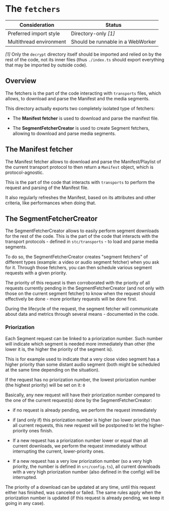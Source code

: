 # The `fetchers` ###############################################################

| Consideration           | Status                            |
|-------------------------|-----------------------------------|
| Preferred import style  | Directory-only _[1]_              |
| Multithread environment | Should be runnable in a WebWorker |

_[1]_ Only the `decrypt` directory itself should be imported and relied on by
the rest of the code, not its inner files (thus `./index.ts` should export
everything that may be imported by outside code).

## Overview ####################################################################

The fetchers is the part of the code interacting with `transports` files, which
allows, to download and parse the Manifest and the media segments.

This directory actually exports two completely isolated type of fetchers:

  - The __Manifest fetcher__ is used to download and parse the manifest file.

  - The __SegmentFetcherCreator__ is used to create Segment fetchers,
    allowing to download and parse media segments.



## The Manifest fetcher ########################################################

The Manifest fetcher allows to download and parse the Manifest/Playlist of the
current transport protocol to then return a `Manifest` object, which is
protocol-agnostic.

This is the part of the code that interacts with `transports` to perform the
request and parsing of the Manifest file.

It also regularly refreshes the Manifest, based on its attributes and other
criteria, like performances when doing that.



## The SegmentFetcherCreator ###################################################

The SegmentFetcherCreator allows to easily perform segment downloads for the
rest of the code.
This is the part of the code that interacts with the transport protocols -
defined in `stc/transports` - to load and parse media segments.

To do so, the SegmentFetcherCreator creates "segment fetchers" of different
types (example: a video or audio segment fetcher) when you ask for it.
Through those fetchers, you can then schedule various segment requests with a
given priority.

The priority of this request is then corroborated with the priority of all
requests currently pending in the SegmentFetcherCreator (and not only with
those on the current segment fetcher) to know when the request should
effectively be done - more prioritary requests will be done first.

During the lifecycle of the request, the segment fetcher will communicate about
data and metrics through several means - documented in the code.


### Priorization ###############################################################

Each Segment request can be linked to a priorization number.
Such number will indicate which segment is needed more immediately than other
(the lower it is, the higher the priority of the segment is).

This is for example used to indicate that a very close video segment has a
higher priority than some distant audio segment (both might be scheduled at the
same time depending on the situation).

If the request has no priorization number, the lowest priorization number
(the highest priority) will be set on it: ``0``

Basically, any new request will have their priorization number compared to the
one of the current request(s) done by the SegmentFetcherCreator:

  - if no request is already pending, we perform the request immediately

  - if (and only if) this priorization number is higher (so lower priority) than
    all current requests, this new request will be postponed to let the
    higher-priority ones finish.

  - If a new request has a priorization number lower or equal than all current
    downloads, we perform the request immediately without interrupting the
    current, lower-priority ones.

  - If a new request has a very low priorization number (so a very high
    priority, the number is defined in `src/config.ts`), all current downloads
    with a very high priorization number (also defined in the config) will be
    interrupted.

The priority of a download can be updated at any time, until this request either
has finished, was canceled or failed. The same rules apply when the priorization
number is updated (if this request is already pending, we keep it going in any
case).

